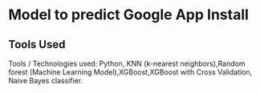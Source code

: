 # Model to predict Google App Install

## Tools Used
Tools / Technologies used: 
Python, KNN (k-nearest neighbors),Random forest (Machine Learning Model),XGBoost,XGBoost with Cross Validation, Naive Bayes classifier.
